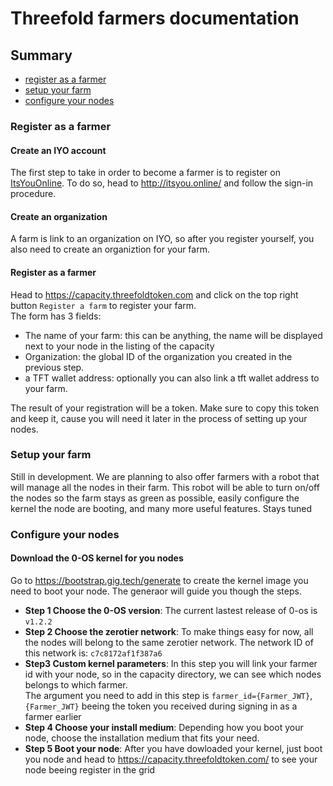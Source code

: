 # Threefold farmers documentation

## Summary
- [register as a farmer](#register-as-a-farmer)
- [setup your farm](#setup-your-farm)
- [configure your nodes](#configure-your-nodes)

### Register as a farmer
#### Create an IYO account
The first step to take in order to become a farmer is to register on [ItsYouOnline](http://itsyou.online/).
To do so, head to http://itsyou.online/ and follow the sign-in procedure.

#### Create an organization
A farm is link to an organization on IYO, so after you register yourself, you also need to create an organiztion for your farm.

#### Register as a farmer
Head to https://capacity.threefoldtoken.com and click on the top right button `Register a farm` to register your farm.  
The form has 3 fields:
- The name of your farm: this can be anything, the name will be displayed next to your node in the listing of the capacity
- Organization: the global ID of the organization you created in the previous step.
- a TFT wallet address: optionally you can also link a tft wallet address to your farm.

The result of your registration will be a token. Make sure to copy this token and keep it, cause you will need it later in the process of setting up your nodes.


### Setup your farm
Still in development. We are planning to also offer farmers with a robot that will manage all the nodes in their farm.
This robot will be able to turn on/off the nodes so the farm stays as green as possible, easily configure the kernel the node are booting, and many more useful features. Stays tuned

### Configure your nodes
#### Download the 0-OS kernel for you nodes

Go to https://bootstrap.gig.tech/generate to create the kernel image you need to boot your node.
The generaor will guide you though the steps.
- **Step 1 Choose the 0-OS version**: The current lastest release of 0-os is `v1.2.2`
- **Step 2 Choose the zerotier network**: To make things easy for now, all the nodes will belong to the same zerotier network.
The network ID of this network is: `c7c8172af1f387a6`
- **Step3 Custom kernel parameters**: In this step you will link your farmer id with your node, so in the capacity directory, we can see which nodes belongs to which farmer.   
The argument you need to add in this step is `farmer_id={Farmer_JWT}`, `{Farmer_JWT}` beeing the token you received during signing in as a farmer earlier
- **Step 4 Choose your install medium**: Depending how you boot your node, choose the installation medium that fits your need.
- **Step 5 Boot your node**: After you have dowloaded your kernel, just boot you node and head to https://capacity.threefoldtoken.com/ to see your node beeing register in the grid